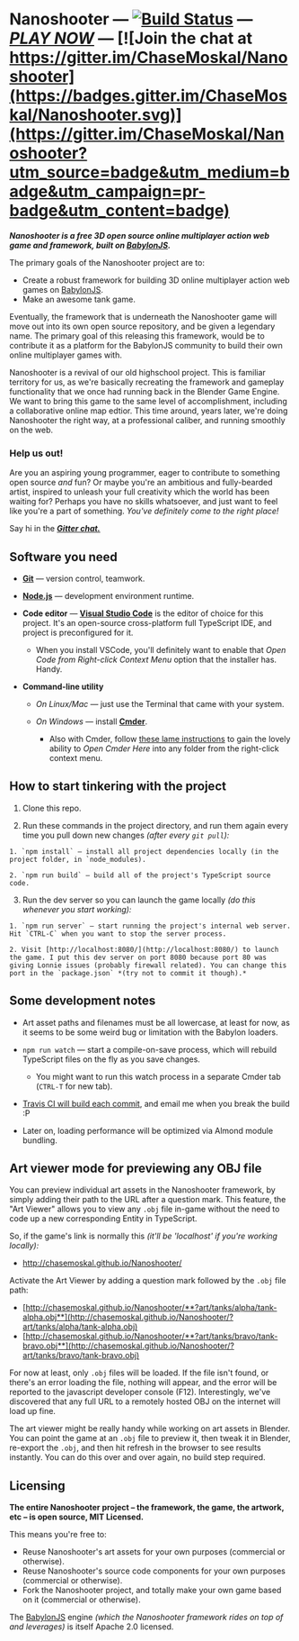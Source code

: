 
# Nanoshooter — [![Build Status](https://travis-ci.org/ChaseMoskal/Nanoshooter.svg?branch=master)](https://travis-ci.org/ChaseMoskal/Nanoshooter) — [***PLAY NOW***](http://chasemoskal.github.io/Nanoshooter/) — [![Join the chat at https://gitter.im/ChaseMoskal/Nanoshooter](https://badges.gitter.im/ChaseMoskal/Nanoshooter.svg)](https://gitter.im/ChaseMoskal/Nanoshooter?utm_source=badge&utm_medium=badge&utm_campaign=pr-badge&utm_content=badge)

***Nanoshooter is a free 3D open source online multiplayer action web game and framework, built on [BabylonJS](http://www.babylonjs.com/).***

The primary goals of the Nanoshooter project are to:
  - Create a robust framework for building 3D online multiplayer action web games on [BabylonJS](https://github.com/BabylonJS/Babylon.js).
  - Make an awesome tank game.

Eventually, the framework that is underneath the Nanoshooter game will move out into its own open source repository, and be given a legendary name. The primary goal of this releasing this framework, would be to contribute it as a platform for the BabylonJS community to build their own online multiplayer games with.

Nanoshooter is a revival of our old highschool project. This is familiar territory for us, as we're basically recreating the framework and gameplay functionality that we once had running back in the Blender Game Engine. We want to bring this game to the same level of accomplishment, including a collaborative online map edtior. This time around, years later, we're doing Nanoshooter the right way, at a professional caliber, and running smoothly on the web.

### Help us out!

Are you an aspiring young programmer, eager to contribute to something open source *and* fun? Or maybe you're an ambitious and fully-bearded artist, inspired to unleash your full creativity which the world has been waiting for? Perhaps you have no skills whatsoever, and just want to feel like you're a part of something. *You've definitely come to the right place!*

Say hi in the [***Gitter chat.***](https://gitter.im/ChaseMoskal/Nanoshooter)

## Software you need

  - [**Git**](https://git-scm.com/) — version control, teamwork.

  - [**Node.js**](https://nodejs.org/en/) — development environment runtime.

  - **Code editor** — [**Visual Studio Code**](https://code.visualstudio.com/) is the editor of choice for this project. It's an open-source cross-platform full TypeScript IDE, and project is preconfigured for it.

      - When you install VSCode, you'll definitely want to enable that *Open Code from Right-click Context Menu* option that the installer has. Handy.

  - **Command-line utility**

    - *On Linux/Mac* — just use the Terminal that came with your system.

    - *On Windows* — install [**Cmder**](http://cmder.net/).

      - Also with Cmder, follow [these lame instructions](https://github.com/cmderdev/cmder/wiki/%5BWindows%5D-%22Open-Cmder-Here%22-in-context-menu) to gain the lovely ability to *Open Cmder Here* into any folder from the right-click context menu.

## How to start tinkering with the project

  1. Clone this repo.

  2. Run these commands in the project directory, and run them again every time you pull down new changes *(after every `git pull`):*

    1. `npm install` — install all project dependencies locally (in the project folder, in `node_modules).

    2. `npm run build` — build all of the project's TypeScript source code.

  3. Run the dev server so you can launch the game locally *(do this whenever you start working):*

    1. `npm run server` — start running the project's internal web server. Hit `CTRL-C` when you want to stop the server process.

    2. Visit [http://localhost:8080/](http://localhost:8080/) to launch the game. I put this dev server on port 8080 because port 80 was giving Lonnie issues (probably firewall related). You can change this port in the `package.json` *(try not to commit it though).*

## Some development notes

  - Art asset paths and filenames must be all lowercase, at least for now, as it seems to be some weird bug or limitation with the Babylon loaders.

  - `npm run watch` — start a compile-on-save process, which will rebuild TypeScript files on the fly as you save changes.

    - You might want to run this watch process in a separate Cmder tab (`CTRL-T` for new tab).

  - [Travis CI will build each commit](https://travis-ci.org/ChaseMoskal/Nanoshooter), and email me when you break the build :P

  - Later on, loading performance will be optimized via Almond module bundling.

## Art viewer mode for previewing any OBJ file

You can preview individual art assets in the Nanoshooter framework, by simply adding their path to the URL after a question mark. This feature, the "Art Viewer" allows you to view any `.obj` file in-game without the need to code up a new corresponding Entity in TypeScript.

So, if the game's link is normally this *(it'll be 'localhost' if you're working locally):*
  - http://chasemoskal.github.io/Nanoshooter/

Activate the Art Viewer by adding a question mark followed by the `.obj` file path:
  - [http://chasemoskal.github.io/Nanoshooter/**?art/tanks/alpha/tank-alpha.obj**](http://chasemoskal.github.io/Nanoshooter/?art/tanks/alpha/tank-alpha.obj)
  - [http://chasemoskal.github.io/Nanoshooter/**?art/tanks/bravo/tank-bravo.obj**](http://chasemoskal.github.io/Nanoshooter/?art/tanks/bravo/tank-bravo.obj)

For now at least, only `.obj` files will be loaded. If the file isn't found, or there's an error loading the file, nothing will appear, and the error will be reported to the javascript developer console (F12). Interestingly, we've discovered that any full URL to a remotely hosted OBJ on the internet will load up fine.

The art viewer might be really handy while working on art assets in Blender. You can point the game at an `.obj` file to preview it, then tweak it in Blender, re-export the `.obj`, and then hit refresh in the browser to see results instantly. You can do this over and over again, no build step required.

## Licensing

**The entire Nanoshooter project – the framework, the game, the artwork, etc – is open source, MIT Licensed.**

This means you're free to:
  - Reuse Nanoshooter's art assets for your own purposes (commercial or otherwise).
  - Reuse Nanoshooter's source code components for your own purposes (commercial or otherwise).
  - Fork the Nanoshooter project, and totally make your own game based on it (commercial or otherwise).

The [BabylonJS](https://github.com/BabylonJS/Babylon.js) engine *(which the Nanoshooter framework rides on top of and leverages)* is itself Apache 2.0 licensed.

